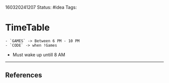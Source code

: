 160320241207
Status: #idea
Tags: 

# TimeTable
```LeftOff IDEA coz of irregular patterns and unable to study in morning...
- `GAMES` -> Between 6 PM - 10 PM
- `CODE` -> when !Games
```
- Must wake up untill 8 AM 


___
## References
